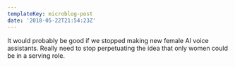 ```yaml
---
templateKey: microblog-post
date: '2018-05-22T21:54:23Z'
---
```


It would probably be good if we stopped making new female AI voice assistants. Really need to stop perpetuating the idea that only women could be in a serving role.

